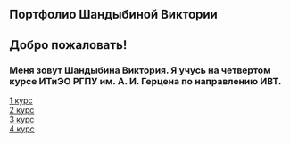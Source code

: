 ## Портфолио Шандыбиной Виктории

## Добро пожаловать!

### Меня зовут Шандыбина Виктория. Я учусь на четвертом курсе ИТиЭО РГПУ им. А. И. Герцена по направлению ИВТ.

[1 курс][1]<br>
[2 курс][2]<br>
[3 курс][3]<br>
[4 курс][4]<br>

[1]: https://viktoriashandybina.github.io/1/
[2]: https://viktoriashandybina.github.io/2/
[3]: https://viktoriashandybina.github.io/3/
[4]: https://viktoriashandybina.github.io/4/
